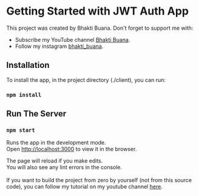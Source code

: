 # Getting Started with JWT Auth App

This project was created by Bhakti Buana.
Don't forget to support me with:
- Subscribe my YouTube channel [Bhakti Buana](https://www.youtube.com/channel/UCV0a90P647_TGMeCfmQRfgA).
- Follow my instagram [bhakti_buana](https://www.instagram.com/bhakti_buana).

## Installation

To install the app, in the project directory (./client), you can run:

### `npm install`

## Run The Server

### `npm start`

Runs the app in the development mode.\
Open [http://localhost:3000](http://localhost:3000) to view it in the browser.

The page will reload if you make edits.\
You will also see any lint errors in the console.\
\
If you want to build the project from zero by yourself (not from this source code), you can follow my tutorial on my youtube channel [here](https://www.youtube.com/channel/UCV0a90P647_TGMeCfmQRfgA).


